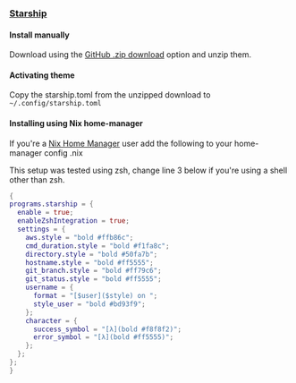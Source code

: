 ### [Starship](https://starship.rs)

#### Install manually

Download using the [GitHub .zip download](https://github.com/dracula/starship/archive/master.zip) option and unzip them.

#### Activating theme

Copy the starship.toml from the unzipped download to `~/.config/starship.toml`

#### Installing using Nix home-manager

If you're a [Nix Home Manager](https://github.com/nix-community/home-manager) user add the following to your home-manager config .nix

This setup was tested using zsh, change line 3 below if you're using a shell other than zsh.

```nix
{
programs.starship = {
  enable = true;
  enableZshIntegration = true;
  settings = {
    aws.style = "bold #ffb86c";
    cmd_duration.style = "bold #f1fa8c";
    directory.style = "bold #50fa7b";
    hostname.style = "bold #ff5555";
    git_branch.style = "bold #ff79c6";
    git_status.style = "bold #ff5555";
    username = {
      format = "[$user]($style) on ";
      style_user = "bold #bd93f9";
    };
    character = {
      success_symbol = "[λ](bold #f8f8f2)";
      error_symbol = "[λ](bold #ff5555)";
    };
  };
};
}
```
